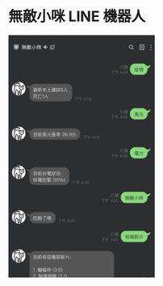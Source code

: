 <p align="center"><h1>無敵小咪 LINE 機器人</h1></p>
<p align="left"><img height="480" src="./demo.png"></p>
<br/>
